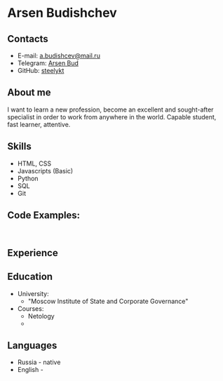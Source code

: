 # Arsen Budishchev

## Contacts

* E-mail: a.budishcev@mail.ru 
* Telegram: [Arsen Bud](https://t.me/ArsenBud)
* GitHub: [steelykt](https://github.com/steelykt)

## About me

I want to learn a new profession, become an excellent and sought-after specialist in order to work from anywhere in the world. Capable student, fast learner, attentive.

## Skills

* HTML, CSS
* Javascripts (Basic)
* Python
* SQL
* Git

## Code Examples:

``` ```
## Experience

## Education

* University: 
    * "Moscow Institute of State and Corporate Governance"
* Courses:    
    * Netology
    *

## Languages

* Russia - native
* English - 